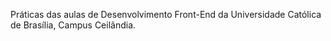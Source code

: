 Práticas das aulas de Desenvolvimento Front-End da Universidade Católica de Brasília, Campus Ceilândia.
